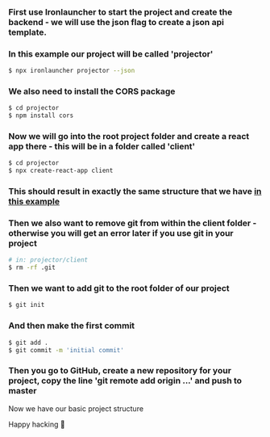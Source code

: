 ### First use Ironlauncher to start the project and create the backend - we will use the json flag to create a json api template.

### In this example our project will be called 'projector'

```bash
$ npx ironlauncher projector --json
```

### We also need to install the CORS package 
```bash
$ cd projector
$ npm install cors
```

### Now we will go into the root project folder and create a react app there - this will be in a folder called 'client'
```bash
$ cd projector
$ npx create-react-app client
```

### This should result in exactly the same structure that we have [in this example](https://github.com/WDFT-Berlin-January-2021/w8d1/tree/master/projector)

### Then we also want to remove git from within the client folder - otherwise you will get an error later if you use git in your project

```bash
# in: projector/client
$ rm -rf .git
```

### Then we want to add git to the root folder of our project

```bash
$ git init
```

### And then make the first commit

```bash
$ git add .
$ git commit -m 'initial commit'
```

### Then you go to GitHub, create a new repository for your project, copy the line 'git remote add origin ...' and push to master

Now we have our basic project structure 

Happy hacking 💙